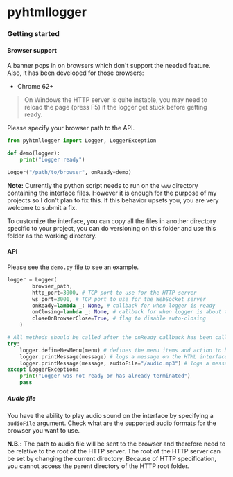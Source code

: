 # pyhtmllogger

### Getting started

#### Browser support

A banner pops in on browsers which don't support the needed feature. Also, it
has been developed for those browsers:

- Chrome 62+

> On Windows the HTTP server is quite instable, you may need to reload the page
> (press F5) if the logger get stuck before getting ready.

Please specify your browser path to the API.

```python
from pyhtmllogger import Logger, LoggerException

def demo(logger):
    print("Logger ready")

Logger("/path/to/browser", onReady=demo)
```

**Note:** Currently the python script needs to run on the `www` directory
containing the interface files. However it is enough for the purpose of my
projects so I don't plan to fix this. If this behavior upsets you, you are very
welcome to submit a fix.

To customize the interface, you can copy all the files in another directory
specific to your project, you can do versioning on this folder and use this
folder as the working directory.

#### API

Please see the `demo.py` file to see an example.

```python
logger = Logger(
        browser_path,
        http_port=3000, # TCP port to use for the HTTP server
        ws_port=3001, # TCP port to use for the WebSocket server
        onReady=lambda _: None, # callback for when logger is ready
        onClosing=lambda _: None, # callback for when logger is about to close
        closeOnBrowserClose=True, # flag to disable auto-closing
    )

# All methods should be called after the onReady callback has been called
try:
    logger.defineNewMenu(menu) # defines the menu items and action to be displayed on top of the logger
    logger.printMessage(message) # logs a message on the HTML interface
    logger.printMessage(message, audioFile="/audio.mp3") # logs a message on the HTML interface and play the audio
except LoggerException:
    print("Logger was not ready or has already terminated")
    pass
```

##### Audio file

You have the ability to play audio sound on the interface by specifying a
`audioFile` argument. Check what are the supported audio formats for the browser
you want to use.

**N.B.:** The path to audio file will be sent to the browser and therefore need
to be relative to the root of the HTTP server. The root of the HTTP server can
be set by changing the current directory. Because of HTTP specification, you
cannot access the parent directory of the HTTP root folder.
